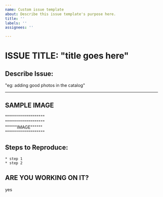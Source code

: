 ```yaml
---
name: Custom issue template
about: Describe this issue template's purpose here.
title: ''
labels: ''
assignees: ''

---
```


# ISSUE TITLE: "title goes here"  
  
## Describe Issue:  
"eg: adding good photos in the catalog"  
  
<hr>  

## SAMPLE IMAGE  
""""""""""""""""""""  
""""""""""""""""""""  
""""""IMAGE""""""   
""""""""""""""""""""  
  
## Steps to Reproduce:  
    * step 1  
    * step 2  
    
## ARE YOU WORKING ON IT?  
yes
